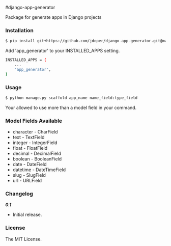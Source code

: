 #django-app-generator

Package for generate apps in Django projects


### Installation

```sh
$ pip install git+https://github.com/jdoper/django-app-generator.git@master
```

Add 'app_generator' to your INSTALLED_APPS setting.
```sh
INSTALLED_APPS = (
    ...
    'app_generator',
)
```


### Usage

```sh
$ python manage.py scaffold app_name name_field:type_field
```
Your allowed to use more than a model field in your command.


### Model Fields Available

* character - CharField
* text - TextField
* integer - IntegerField
* float - FloatField
* decimal - DecimalField
* boolean - BooleanField
* date - DateField
* datetime - DateTimeField
* slug - SlugField
* url - URLField


### Changelog

***0.1***
* Initial release.


### License

The MIT License.
